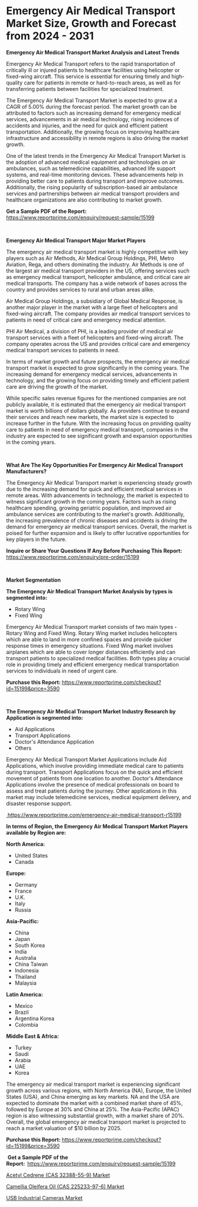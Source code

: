 <p><h1>Emergency Air Medical Transport Market Size, Growth and Forecast from 2024 - 2031</h1></p><p><strong>Emergency Air Medical Transport Market Analysis and Latest Trends</strong></p>
<p><p>Emergency Air Medical Transport refers to the rapid transportation of critically ill or injured patients to healthcare facilities using helicopter or fixed-wing aircraft. This service is essential for ensuring timely and high-quality care for patients in remote or hard-to-reach areas, as well as for transferring patients between facilities for specialized treatment.</p><p>The Emergency Air Medical Transport Market is expected to grow at a CAGR of 5.00% during the forecast period. The market growth can be attributed to factors such as increasing demand for emergency medical services, advancements in air medical technology, rising incidences of accidents and injuries, and the need for quick and efficient patient transportation. Additionally, the growing focus on improving healthcare infrastructure and accessibility in remote regions is also driving the market growth.</p><p>One of the latest trends in the Emergency Air Medical Transport Market is the adoption of advanced medical equipment and technologies on air ambulances, such as telemedicine capabilities, advanced life support systems, and real-time monitoring devices. These advancements help in providing better care to patients during transport and improve outcomes. Additionally, the rising popularity of subscription-based air ambulance services and partnerships between air medical transport providers and healthcare organizations are also contributing to market growth.</p></p>
<p><strong>Get a Sample PDF of the Report:&nbsp;</strong> <a href="https://www.reportprime.com/enquiry/request-sample/15199">https://www.reportprime.com/enquiry/request-sample/15199</a></p>
<p>&nbsp;</p>
<p><strong>Emergency Air Medical Transport Major Market Players</strong></p>
<p><p>The emergency air medical transport market is highly competitive with key players such as Air Methods, Air Medical Group Holdings, PHI, Metro Aviation, Rega, and others dominating the industry. Air Methods is one of the largest air medical transport providers in the US, offering services such as emergency medical transport, helicopter ambulance, and critical care air medical transports. The company has a wide network of bases across the country and provides services to rural and urban areas alike.</p><p>Air Medical Group Holdings, a subsidiary of Global Medical Response, is another major player in the market with a large fleet of helicopters and fixed-wing aircraft. The company provides air medical transport services to patients in need of critical care and emergency medical attention.</p><p>PHI Air Medical, a division of PHI, is a leading provider of medical air transport services with a fleet of helicopters and fixed-wing aircraft. The company operates across the US and provides critical care and emergency medical transport services to patients in need.</p><p>In terms of market growth and future prospects, the emergency air medical transport market is expected to grow significantly in the coming years. The increasing demand for emergency medical services, advancements in technology, and the growing focus on providing timely and efficient patient care are driving the growth of the market.</p><p>While specific sales revenue figures for the mentioned companies are not publicly available, it is estimated that the emergency air medical transport market is worth billions of dollars globally. As providers continue to expand their services and reach new markets, the market size is expected to increase further in the future. With the increasing focus on providing quality care to patients in need of emergency medical transport, companies in the industry are expected to see significant growth and expansion opportunities in the coming years.</p></p>
<p>&nbsp;</p>
<p><strong>What Are The Key Opportunities For Emergency Air Medical Transport Manufacturers?</strong></p>
<p><p>The Emergency Air Medical Transport market is experiencing steady growth due to the increasing demand for quick and efficient medical services in remote areas. With advancements in technology, the market is expected to witness significant growth in the coming years. Factors such as rising healthcare spending, growing geriatric population, and improved air ambulance services are contributing to the market's growth. Additionally, the increasing prevalence of chronic diseases and accidents is driving the demand for emergency air medical transport services. Overall, the market is poised for further expansion and is likely to offer lucrative opportunities for key players in the future.</p></p>
<p><strong>Inquire or Share Your Questions If Any Before Purchasing This Report:</strong> <a href="https://www.reportprime.com/enquiry/pre-order/15199">https://www.reportprime.com/enquiry/pre-order/15199</a></p>
<p>&nbsp;</p>
<p><strong>Market Segmentation</strong></p>
<p><strong>The Emergency Air Medical Transport Market Analysis by types is segmented into:</strong></p>
<p><ul><li>Rotary Wing</li><li>Fixed Wing</li></ul></p>
<p><p>Emergency Air Medical Transport market consists of two main types - Rotary Wing and Fixed Wing. Rotary Wing market includes helicopters which are able to land in more confined spaces and provide quicker response times in emergency situations. Fixed Wing market involves airplanes which are able to cover longer distances efficiently and can transport patients to specialized medical facilities. Both types play a crucial role in providing timely and efficient emergency medical transportation services to individuals in need of urgent care.</p></p>
<p><strong>Purchase this Report:&nbsp;</strong><a href="https://www.reportprime.com/checkout?id=15199&price=3590">https://www.reportprime.com/checkout?id=15199&price=3590</a></p>
<p>&nbsp;</p>
<p><strong>The Emergency Air Medical Transport Market Industry Research by Application is segmented into:</strong></p>
<p><ul><li>Aid Applications</li><li>Transport Applications</li><li>Doctor's Attendance Application</li><li>Others</li></ul></p>
<p><p>Emergency Air Medical Transport Market Applications include Aid Applications, which involve providing immediate medical care to patients during transport. Transport Applications focus on the quick and efficient movement of patients from one location to another. Doctor's Attendance Applications involve the presence of medical professionals on board to assess and treat patients during the journey. Other applications in this market may include telemedicine services, medical equipment delivery, and disaster response support.</p></p>
<p><a href="https://www.reportprime.com/emergency-air-medical-transport-r15199">&nbsp;https://www.reportprime.com/emergency-air-medical-transport-r15199</a></p>
<p><strong>In terms of Region, the Emergency Air Medical Transport Market Players available by Region are:</strong></p>
<p>
    <p> <strong> North America: </strong>
        <ul>
            <li>United States</li>
            <li>Canada</li>
        </ul>
        </p> 
    <p> <strong> Europe: </strong>
        <ul>
            <li>Germany</li>
            <li>France</li>
            <li>U.K.</li>
            <li>Italy</li>
            <li>Russia</li>
        </ul>
        </p> 
    <p> <strong> Asia-Pacific: </strong>
        <ul>
            <li>China</li>
            <li>Japan</li>
            <li>South Korea</li>
            <li>India</li>
            <li>Australia</li>
            <li>China Taiwan</li>
            <li>Indonesia</li>
            <li>Thailand</li>
            <li>Malaysia</li>
        </ul>
        </p> 
    <p> <strong> Latin America: </strong>
        <ul>
            <li>Mexico</li>
            <li>Brazil</li>
            <li>Argentina Korea</li>
            <li>Colombia</li>
        </ul>
        </p> 
    <p> <strong> Middle East & Africa: </strong>
        <ul>
            <li>Turkey</li>
            <li>Saudi</li>
            <li>Arabia</li>
            <li>UAE</li>
            <li>Korea</li>
        </ul>
    </p>
    </p>
<p><p>The emergency air medical transport market is experiencing significant growth across various regions, with North America (NA), Europe, the United States (USA), and China emerging as key markets. NA and the USA are expected to dominate the market with a combined market share of 45%, followed by Europe at 30% and China at 25%. The Asia-Pacific (APAC) region is also witnessing substantial growth, with a market share of 20%. Overall, the global emergency air medical transport market is projected to reach a market valuation of $10 billion by 2025.</p></p>
<p><strong>Purchase this Report: </strong><a href="https://www.reportprime.com/checkout?id=15199&price=3590">https://www.reportprime.com/checkout?id=15199&price=3590</a></p>
<p>&nbsp;<strong>Get a Sample PDF of the Report:&nbsp;&nbsp;</strong><a href="https://www.reportprime.com/enquiry/request-sample/15199">https://www.reportprime.com/enquiry/request-sample/15199</a></p>
<p><strong></strong></p>
<p><p><a href="https://www.linkedin.com/pulse/acetyl-cedrene-cas-32388-55-9-market-challenges-opportunities-growth-kuuqf?trackingId=BsR3WcXXu%2BEcgtDHCFIseg%3D%3D">Acetyl Cedrene (CAS 32388-55-9) Market</a></p><p><a href="https://www.linkedin.com/pulse/camellia-oleifera-oil-cas-225233-97-6-market-size-evaluating-q6u3e?trackingId=49LuEtoxJZ1lB1X7Bm5Bng%3D%3D">Camellia Oleifera Oil (CAS 225233-97-6) Market</a></p><p><a href="https://github.com/nicholepatriciadoylenwnrjr0/Market-Research-Report-List-2/blob/main/usb-industrial-cameras-market.md">USB Industrial Cameras Market</a></p></p>